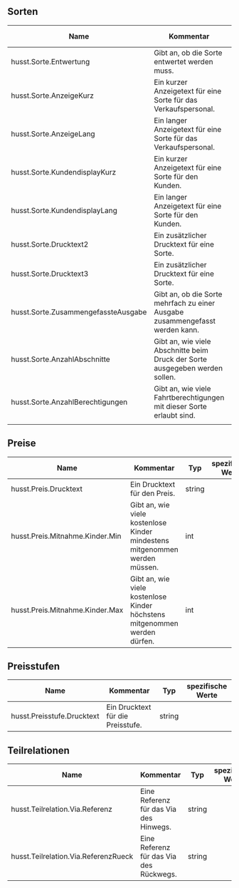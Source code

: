 ## Sorten
| Name                                | Kommentar                                                                    | Typ    | spezifische Werte        |
| ----------------------------------- | ---------------------------------------------------------------------------- | ------ | ------------------------ |
| husst.Sorte.Entwertung              | Gibt an, ob die Sorte entwertet werden muss.                                 | string | Pflicht, Keine, Optional |
| husst.Sorte.AnzeigeKurz             | Ein kurzer Anzeigetext für eine Sorte für das Verkaufspersonal.              | string |                          |
| husst.Sorte.AnzeigeLang             | Ein langer Anzeigetext für eine Sorte für das Verkaufspersonal.              | string |                          |
| husst.Sorte.KundendisplayKurz       | Ein kurzer Anzeigetext für eine Sorte für den Kunden.                        | string |                          |
| husst.Sorte.KundendisplayLang       | Ein langer Anzeigetext für eine Sorte für den Kunden.                        | string |                          |
| husst.Sorte.Drucktext2              | Ein zusätzlicher Drucktext für eine Sorte.                                   | string |                          |
| husst.Sorte.Drucktext3              | Ein zusätzlicher Drucktext für eine Sorte.                                   | string |                          |
| husst.Sorte.ZusammengefassteAusgabe | Gibt an, ob die Sorte mehrfach zu einer Ausgabe zusammengefasst werden kann. | bool   |                          |
| husst.Sorte.AnzahlAbschnitte        | Gibt an, wie viele Abschnitte beim Druck der Sorte ausgegeben werden sollen. | int    |                          |
| husst.Sorte.AnzahlBerechtigungen    | Gibt an, wie viele Fahrtberechtigungen mit dieser Sorte erlaubt sind.        | int    |                          |
|                                     |                                                                              |        |                          |

## Preise
| Name                            | Kommentar                                                                  | Typ    | spezifische Werte |
| ------------------------------- | -------------------------------------------------------------------------- | ------ | ----------------- |
| husst.Preis.Drucktext           | Ein Drucktext für den Preis.                                               | string |                   |
| husst.Preis.Mitnahme.Kinder.Min | Gibt an, wie viele kostenlose Kinder mindestens mitgenommen werden müssen. | int    |                   |
| husst.Preis.Mitnahme.Kinder.Max | Gibt an, wie viele kostenlose Kinder höchstens mitgenommen werden dürfen.  | int    |                   |

## Preisstufen
| Name                       | Kommentar                         | Typ    | spezifische Werte |
| -------------------------- | --------------------------------- | ------ | ----------------- |
| husst.Preisstufe.Drucktext | Ein Drucktext für die Preisstufe. | string |                   |

## Teilrelationen
| Name                                 | Kommentar                               | Typ    | spezifische Werte |
| ------------------------------------ | --------------------------------------- | ------ | ----------------- |
| husst.Teilrelation.Via.Referenz      | Eine Referenz für das Via des Hinwegs.  | string |                   |
| husst.Teilrelation.Via.ReferenzRueck | Eine Referenz für das Via des Rückwegs. | string |                   |
